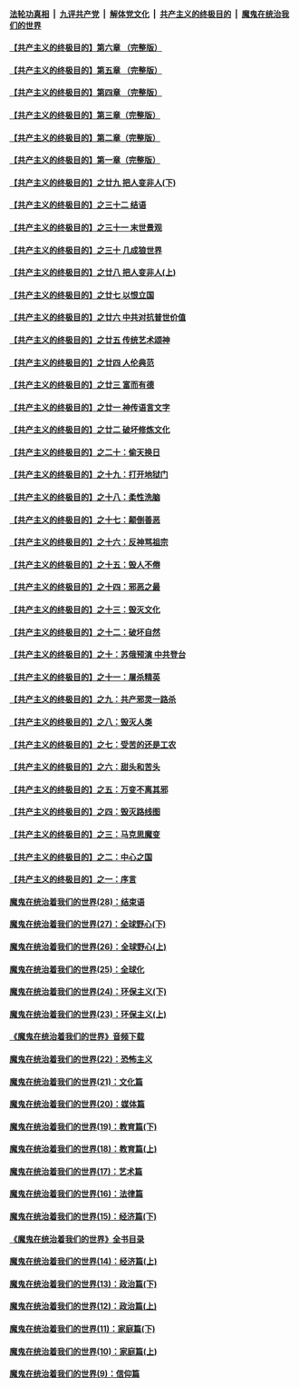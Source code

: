 ####  [法轮功真相](../../../../basic/blob/master/README.md?t=03301232) &nbsp;|&nbsp; [九评共产党](../../../../9ping.md/blob/master/README.md?t=03301232) &nbsp;|&nbsp; [解体党文化](../../../../jtdwh.md/blob/master/README.md?t=03301232)  &nbsp;|&nbsp; [共产主义的终极目的](../../../../gczydzjmd.md/blob/master/README.md?t=03301232) &nbsp;|&nbsp; [魔鬼在统治我们的世界](../../../../mgztzwmdsj.md/blob/master/README.md?t=03301232) 

#### [【共产主义的终极目的】第六章 （完整版）](../pages/nsc422/n11428913.md?t=03301232) 

#### [【共产主义的终极目的】第五章 （完整版）](../pages/nsc422/n11428912.md?t=03301232) 

#### [【共产主义的终极目的】第四章 （完整版）](../pages/nsc422/n11428907.md?t=03301232) 

#### [【共产主义的终极目的】第三章（完整版）](../pages/nsc422/n11428848.md?t=03301232) 

#### [【共产主义的终极目的】第二章（完整版）](../pages/nsc422/n11428831.md?t=03301232) 

#### [【共产主义的终极目的】第一章（完整版）](../pages/nsc422/n11417651.md?t=03301232) 

#### [【共产主义的终极目的】之廿九 把人变非人(下)](../pages/nsc422/n11344140.md?t=03301232) 

#### [【共产主义的终极目的】之三十二 结语](../pages/nsc422/n11360535.md?t=03301232) 

#### [【共产主义的终极目的】之三十一 末世景观](../pages/nsc422/n11351129.md?t=03301232) 

#### [【共产主义的终极目的】之三十 几成狼世界](../pages/nsc422/n11348280.md?t=03301232) 

#### [【共产主义的终极目的】之廿八 把人变非人(上)](../pages/nsc422/n11340492.md?t=03301232) 

#### [【共产主义的终极目的】之廿七 以恨立国](../pages/nsc422/n11336944.md?t=03301232) 

#### [【共产主义的终极目的】之廿六 中共对抗普世价值](../pages/nsc422/n11324785.md?t=03301232) 

#### [【共产主义的终极目的】之廿五 传统艺术颂神](../pages/nsc422/n11296396.md?t=03301232) 

#### [【共产主义的终极目的】之廿四 人伦典范](../pages/nsc422/n11296397.md?t=03301232) 

#### [【共产主义的终极目的】之廿三 富而有德](../pages/nsc422/n11283598.md?t=03301232) 

#### [【共产主义的终极目的】之廿一 神传语言文字](../pages/nsc422/n11263265.md?t=03301232) 

#### [【共产主义的终极目的】之廿二 破坏修炼文化](../pages/nsc422/n11245728.md?t=03301232) 

#### [【共产主义的终极目的】之二十：偷天换日](../pages/nsc422/n11238846.md?t=03301232) 

#### [【共产主义的终极目的】之十九：打开地狱门](../pages/nsc422/n11206376.md?t=03301232) 

#### [【共产主义的终极目的】之十八：柔性洗脑](../pages/nsc422/n11199994.md?t=03301232) 

#### [【共产主义的终极目的】之十七：颠倒善恶](../pages/nsc422/n11179782.md?t=03301232) 

#### [【共产主义的终极目的】之十六：反神骂祖宗](../pages/nsc422/n11166798.md?t=03301232) 

#### [【共产主义的终极目的】之十五：毁人不倦](../pages/nsc422/n11166792.md?t=03301232) 

#### [【共产主义的终极目的】之十四：邪恶之最](../pages/nsc422/n11150249.md?t=03301232) 

#### [【共产主义的终极目的】之十三：毁灭文化](../pages/nsc422/n11135227.md?t=03301232) 

#### [【共产主义的终极目的】之十二：破坏自然](../pages/nsc422/n11135214.md?t=03301232) 

#### [【共产主义的终极目的】之十：苏俄预演 中共登台](../pages/nsc422/n11118424.md?t=03301232) 

#### [【共产主义的终极目的】之十一：屠杀精英](../pages/nsc422/n11118442.md?t=03301232) 

#### [【共产主义的终极目的】之九：共产邪灵一路杀](../pages/nsc422/n11114139.md?t=03301232) 

#### [【共产主义的终极目的】之八：毁灭人类](../pages/nsc422/n11108503.md?t=03301232) 

#### [【共产主义的终极目的】之七：受苦的还是工农](../pages/nsc422/n11101809.md?t=03301232) 

#### [【共产主义的终极目的】之六：甜头和苦头](../pages/nsc422/n11096971.md?t=03301232) 

#### [【共产主义的终极目的】之五：万变不离其邪](../pages/nsc422/n11091285.md?t=03301232) 

#### [【共产主义的终极目的】之四：毁灭路线图](../pages/nsc422/n11086284.md?t=03301232) 

#### [【共产主义的终极目的】之三：马克思魔变](../pages/nsc422/n11061941.md?t=03301232) 

#### [【共产主义的终极目的】之二：中心之国](../pages/nsc422/n11047728.md?t=03301232) 

#### [【共产主义的终极目的】之一：序言](../pages/nsc422/n11086077.md?t=03301232) 

#### [魔鬼在统治着我们的世界(28)：结束语](../pages/nsc422/n10936246.md?t=03301232) 

#### [魔鬼在统治着我们的世界(27)：全球野心(下)](../pages/nsc422/n10928319.md?t=03301232) 

#### [魔鬼在统治着我们的世界(26)：全球野心(上)](../pages/nsc422/n10900318.md?t=03301232) 

#### [魔鬼在统治着我们的世界(25)：全球化](../pages/nsc422/n10788205.md?t=03301232) 

#### [魔鬼在统治着我们的世界(24)：环保主义(下)](../pages/nsc422/n10695307.md?t=03301232) 

#### [魔鬼在统治着我们的世界(23)：环保主义(上)](../pages/nsc422/n10688613.md?t=03301232) 

#### [《魔鬼在统治着我们的世界》音频下载](../pages/nsc422/n10635553.md?t=03301232) 

#### [魔鬼在统治着我们的世界(22)：恐怖主义](../pages/nsc422/n10614727.md?t=03301232) 

#### [魔鬼在统治着我们的世界(21)：文化篇](../pages/nsc422/n10597706.md?t=03301232) 

#### [魔鬼在统治着我们的世界(20)：媒体篇](../pages/nsc422/n10586579.md?t=03301232) 

#### [魔鬼在统治着我们的世界(19)：教育篇(下)](../pages/nsc422/n10564808.md?t=03301232) 

#### [魔鬼在统治着我们的世界(18)：教育篇(上)](../pages/nsc422/n10526970.md?t=03301232) 

#### [魔鬼在统治着我们的世界(17)：艺术篇](../pages/nsc422/n10499093.md?t=03301232) 

#### [魔鬼在统治着我们的世界(16)：法律篇](../pages/nsc422/n10485969.md?t=03301232) 

#### [魔鬼在统治着我们的世界(15)：经济篇(下)](../pages/nsc422/n10469975.md?t=03301232) 

#### [《魔鬼在统治着我们的世界》全书目录](../pages/nsc422/n10464261.md?t=03301232) 

#### [魔鬼在统治着我们的世界(14)：经济篇(上)](../pages/nsc422/n10457370.md?t=03301232) 

#### [魔鬼在统治着我们的世界(13)：政治篇(下)](../pages/nsc422/n10448270.md?t=03301232) 

#### [魔鬼在统治着我们的世界(12)：政治篇(上)](../pages/nsc422/n10444576.md?t=03301232) 

#### [魔鬼在统治着我们的世界(11)：家庭篇(下)](../pages/nsc422/n10440961.md?t=03301232) 

#### [魔鬼在统治着我们的世界(10)：家庭篇(上)](../pages/nsc422/n10435448.md?t=03301232) 

#### [魔鬼在统治着我们的世界(9)：信仰篇](../pages/nsc422/n10432159.md?t=03301232) 

